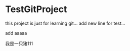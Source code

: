 # TestGitProject
this project is just for learning git...
add new line for test...

add aaaaa

我是一只猪111

